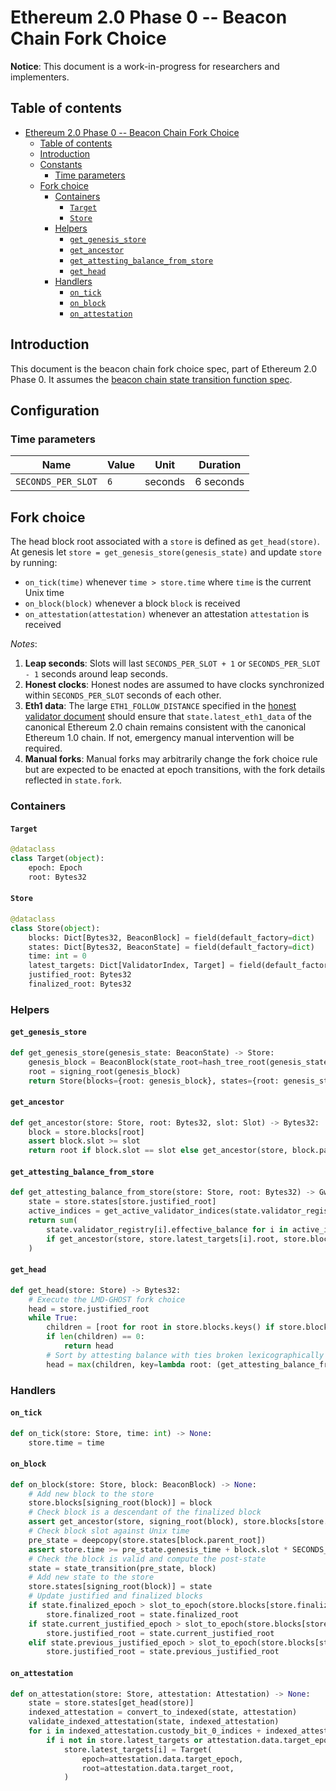 # Ethereum 2.0 Phase 0 -- Beacon Chain Fork Choice

**Notice**: This document is a work-in-progress for researchers and implementers.

## Table of contents
<!-- TOC -->

- [Ethereum 2.0 Phase 0 -- Beacon Chain Fork Choice](#ethereum-20-phase-0----beacon-chain-fork-choice)
    - [Table of contents](#table-of-contents)
    - [Introduction](#introduction)
    - [Constants](#constants)
        - [Time parameters](#time-parameters)
    - [Fork choice](#fork-choice)
        - [Containers](#containers)
            - [`Target`](#target)
            - [`Store`](#store)
        - [Helpers](#helpers)
            - [`get_genesis_store`](#get_genesis_store)
            - [`get_ancestor`](#get_ancestor)
            - [`get_attesting_balance_from_store`](#get_attesting_balance_from_store)
            - [`get_head`](#get_head)
        - [Handlers](#handlers)
            - [`on_tick`](#on_tick)
            - [`on_block`](#on_block)
            - [`on_attestation`](#on_attestation)

<!-- /TOC -->

## Introduction

This document is the beacon chain fork choice spec, part of Ethereum 2.0 Phase 0. It assumes the [beacon chain state transition function spec](./0_beacon-chain.md).

## Configuration

### Time parameters

| Name | Value | Unit | Duration |
| - | - | :-: | :-: |
| `SECONDS_PER_SLOT` | `6` | seconds | 6 seconds |

## Fork choice

The head block root associated with a `store` is defined as `get_head(store)`. At genesis let `store = get_genesis_store(genesis_state)` and update `store` by running:

* `on_tick(time)` whenever `time > store.time` where `time` is the current Unix time
* `on_block(block)` whenever a block `block` is received
* `on_attestation(attestation)` whenever an attestation `attestation` is received

*Notes*:

1) **Leap seconds**: Slots will last `SECONDS_PER_SLOT + 1` or `SECONDS_PER_SLOT - 1` seconds around leap seconds.
2) **Honest clocks**: Honest nodes are assumed to have clocks synchronized within `SECONDS_PER_SLOT` seconds of each other.
3) **Eth1 data**: The large `ETH1_FOLLOW_DISTANCE` specified in the [honest validator document](https://github.com/ethereum/eth2.0-specs/blob/dev/specs/validator/0_beacon-chain-validator.md) should ensure that `state.latest_eth1_data` of the canonical Ethereum 2.0 chain remains consistent with the canonical Ethereum 1.0 chain. If not, emergency manual intervention will be required.
4) **Manual forks**: Manual forks may arbitrarily change the fork choice rule but are expected to be enacted at epoch transitions, with the fork details reflected in `state.fork`. 

### Containers

#### `Target`

```python
@dataclass
class Target(object):
    epoch: Epoch
    root: Bytes32
```

#### `Store`

```python
@dataclass
class Store(object):
    blocks: Dict[Bytes32, BeaconBlock] = field(default_factory=dict)
    states: Dict[Bytes32, BeaconState] = field(default_factory=dict)
    time: int = 0
    latest_targets: Dict[ValidatorIndex, Target] = field(default_factory=dict)
    justified_root: Bytes32
    finalized_root: Bytes32
```

### Helpers

#### `get_genesis_store`

```python
def get_genesis_store(genesis_state: BeaconState) -> Store:
    genesis_block = BeaconBlock(state_root=hash_tree_root(genesis_state))
    root = signing_root(genesis_block)
    return Store(blocks={root: genesis_block}, states={root: genesis_state}, finalized_root=root, justified_root=root)
```

#### `get_ancestor`

```python
def get_ancestor(store: Store, root: Bytes32, slot: Slot) -> Bytes32:
    block = store.blocks[root]
    assert block.slot >= slot
    return root if block.slot == slot else get_ancestor(store, block.parent_root, slot)
```

#### `get_attesting_balance_from_store`

```python
def get_attesting_balance_from_store(store: Store, root: Bytes32) -> Gwei:
    state = store.states[store.justified_root]
    active_indices = get_active_validator_indices(state.validator_registry, slot_to_epoch(state.slot))
    return sum(
        state.validator_registry[i].effective_balance for i in active_indices
        if get_ancestor(store, store.latest_targets[i].root, store.blocks[root].slot) == root
    )
```

#### `get_head`

```python
def get_head(store: Store) -> Bytes32:
    # Execute the LMD-GHOST fork choice
    head = store.justified_root
    while True:
        children = [root for root in store.blocks.keys() if store.blocks[root].parent_root == head]
        if len(children) == 0:
            return head
        # Sort by attesting balance with ties broken lexicographically
        head = max(children, key=lambda root: (get_attesting_balance_from_store(store, root), root))
```

### Handlers

#### `on_tick`

```python
def on_tick(store: Store, time: int) -> None:
    store.time = time
```

#### `on_block`

```python
def on_block(store: Store, block: BeaconBlock) -> None:
    # Add new block to the store
    store.blocks[signing_root(block)] = block
    # Check block is a descendant of the finalized block
    assert get_ancestor(store, signing_root(block), store.blocks[store.finalized_root].slot) == store.finalized_root
    # Check block slot against Unix time
    pre_state = deepcopy(store.states[block.parent_root])
    assert store.time >= pre_state.genesis_time + block.slot * SECONDS_PER_SLOT
    # Check the block is valid and compute the post-state
    state = state_transition(pre_state, block)
    # Add new state to the store
    store.states[signing_root(block)] = state
    # Update justified and finalized blocks
    if state.finalized_epoch > slot_to_epoch(store.blocks[store.finalized_root].slot):
        store.finalized_root = state.finalized_root
    if state.current_justified_epoch > slot_to_epoch(store.blocks[store.justified_root].slot):
        store.justified_root = state.current_justified_root
    elif state.previous_justified_epoch > slot_to_epoch(store.blocks[store.justified_root].slot):
        store.justified_root = state.previous_justified_root
```

#### `on_attestation`

```python
def on_attestation(store: Store, attestation: Attestation) -> None:
    state = store.states[get_head(store)]
    indexed_attestation = convert_to_indexed(state, attestation)
    validate_indexed_attestation(state, indexed_attestation)
    for i in indexed_attestation.custody_bit_0_indices + indexed_attestation.custody_bit_1_indices:
        if i not in store.latest_targets or attestation.data.target_epoch > store.latest_targets[i].epoch:
            store.latest_targets[i] = Target(
                epoch=attestation.data.target_epoch,
                root=attestation.data.target_root,
            )
```
